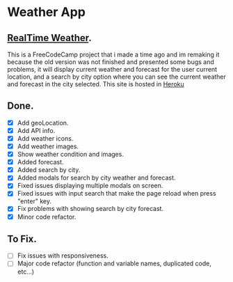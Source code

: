 # Weather App
##  [RealTime Weather](https://realtimeweather.herokuapp.com/).

This is a FreeCodeCamp project that i made a time ago and im remaking it because the old version was not finished and presented some bugs and problems, it will display current weather and forecast for the user current location, and a search by city option where you can see the current weather and forecast in the city selected.
This site is hosted in [Heroku](https://www.heroku.com)

## Done.

-   [x] Add geoLocation.
-   [x] Add API info.
-   [x] Add weather icons.
-   [x] Add weather images.
-   [x] Show weather condition and images.
-   [x] Added forecast.
-   [x] Added search by city.
-   [x] Added modals for search by city weather and forecast.
-   [x] Fixed issues displaying multiple modals on screen.
-   [x] Fixed issues with input search that make the page reload when press "enter" key.
-   [x] Fix problems with showing search by city forecast.
-   [x] Minor code refactor.

## To Fix.

-   [ ] Fix issues with responsiveness.
-   [ ] Major code refactor (function and variable names, duplicated code, etc...)
